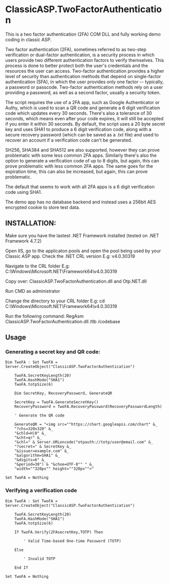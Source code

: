 # ClassicASP.TwoFactorAuthentication
This is a two factor authentication (2FA) COM DLL and fully working demo coding in classic ASP.

Two factor authentication (2FA), sometimes referred to as two-step verification or dual-factor authentication, is a security process in which users provide two different authentication factors to verify themselves. This process is done to better protect both the user's credentials and the resources the user can access. Two-factor authentication provides a higher level of security than authentication methods that depend on single-factor authentication (SFA), in which the user provides only one factor -- typically, a password or passcode. Two-factor authentication methods rely on a user providing a password, as well as a second factor, usually a security token.

The script requires the use of a 2FA app, such as Google Authenticator or Authy, which is used to scan a QR code and generate a 6 digit verification code which updates every 30 seconds. There's also a tolerance of 30 seconds, which means even after your code expires, it will still be accepted if you enter it within 30 seconds. By default, the script uses a 20 byte secret key and uses SHA1 to produce a 6 digit verification code, along with a secure recovery password (which can be saved as a .txt file) and used to recover an account if a verification code can't be generated.

SH256, SHA384 and SHA512 are also supported, however they can prove problematic with some less common 2FA apps. Similarly there's also the option to generate a verification code of up to 8 digits, but again, this can prove problematic with less common 2FA apps. The same goes for the expiration time, this can also be increased, but again, this can prove problematic.

The default that seems to work with all 2FA apps is a 6 digit verification code using SHA1.

The demo app has no database backend and instead uses a 256bit AES encrypted cookie to store test data.

## INSTALLATION:

Make sure you have the lastest .NET Framework installed (tested on .NET Framework 4.7.2)
	
Open IIS, go to the applicaton pools and open the pool being used by your 
Classic ASP app. Check the .NET CRL version
E.g: v4.0.30319
	
Navigate to the CRL folder
E.g: C:\Windows\Microsoft.NET\Framework64\v4.0.30319
	
Copy over: ClassicASP.TwoFactorAuthentication.dll and Otp.NET.dll
	
Run CMD as administrator

Change the directory to your CRL folder
E.g: cd C:\Windows\Microsoft.NET\Framework64\v4.0.30319
	
Run the following command: RegAsm ClassicASP.TwoFactorAuthentication.dll /tlb /codebase

## Usage

### Generating a secret key and QR code:


	Dim TwoFA : Set TwoFA = Server.CreateObject("ClassicASP.TwoFactorAuthentication")
		
		TwoFA.SecretKeyLength(20)
		TwoFA.HashMode("SHA1")
		TwoFA.totpSize(6)

		Dim SecretKey, RecoveryPassword, GenerateQR
						
		SecretKey = TwoFA.GenerateSecretKey()
		RecoveryPassword = TwoFA.RecoveryPassword(RecoveryPasswordLength)

		' Generate the QR code

		GenerateQR = "<img src=""https://chart.googleapis.com/chart" &_
		"?chs=320x320" &_
		"&chld=H|0" &_
		"&cht=qr" &_
		"&chl=" & Server.URLencode("otpauth://totp/user@email.com" &_ 
		"?secret=" & SecretKey &_ 
		"&issuer=example.com" &_ 
		"&algorithm=SHA1" &_ 
		"&digits=6" &_ 
		"&period=30") & "&choe=UTF-8"" " &_
		"width=""320px"" height=""320px"">"

	Set TwoFA = Nothing

### Verifying a verification code

	Dim TwoFA : Set TwoFA = Server.CreateObject("ClassicASP.TwoFactorAuthentication")

		TwoFA.SecretKeyLength(20)
		TwoFA.HashMode("SHA1")
		TwoFA.totpSize(6)

		If TwoFA.Verify(2FAsecretKey,TOTP) Then

			' Valid Time-based One-time Password (TOTP)

		Else

			' Invalid TOTP		

		End If

	Set TwoFA = Nothing
